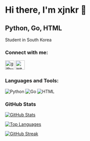 # Hi there, I'm xjnkr 👋

## Python, Go, HTML

Student in South Korea

### Connect with me:
[<img src='https://img.shields.io/badge/github-%23121011.svg?&style=for-the-badge&logo=github&logoColor=white' alt='github' height='30'>](https://github.com/xjnkr) [<img src='https://img.shields.io/badge/Portfolio-255E63?style=for-the-badge&logo=ko-fi&logoColor=white' alt='website' height='30'>](https://anf2837djh.vercel.app/) 

### Languages and Tools:
![Python](https://img.shields.io/badge/Python-121011?style=for-the-badge&logo=python&logoColor=255E63)
![Go](https://img.shields.io/badge/Go-121011?style=for-the-badge&logo=go&logoColor=339933)
![HTML](https://img.shields.io/badge/HTML-121011?style=for-the-badge&logo=html&logoColor=339933)

### GitHub Stats
[![GitHub Stats](https://github-readme-stats.vercel.app/api?username=xjnkr&show_icons=true&theme=dracula&hide_border=true&include_all_commits=true)](https://github.com/xjnkr)

[![Top Languages](https://github-readme-stats.vercel.app/api/top-langs/?username=xjnkr&layout=compact&theme=dracula&hide_border=true)](https://github.com/xjnkr)

[![GitHub Streak](https://streak-stats.demolab.com/?user=xjnkr&theme=dracula&hide_border=true)](https://git.io/streak-stats)

